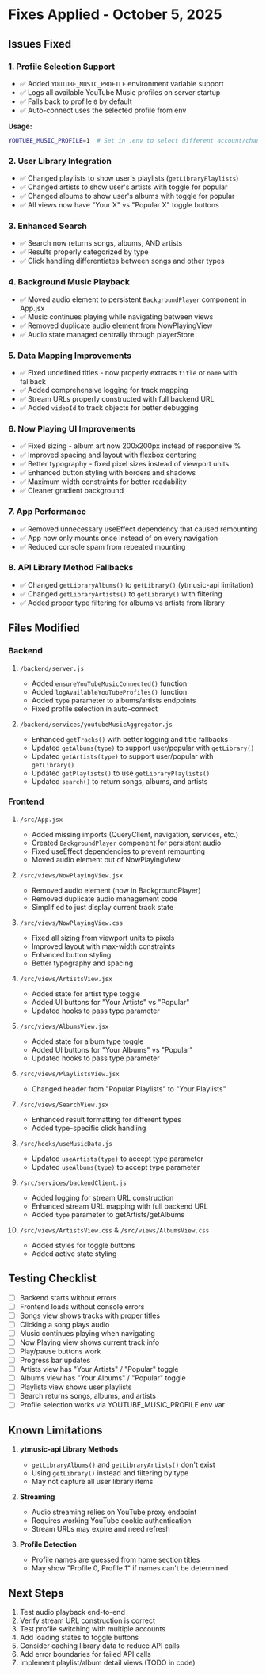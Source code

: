 # Fixes Applied - October 5, 2025

## Issues Fixed

### 1. **Profile Selection Support**
- ✅ Added `YOUTUBE_MUSIC_PROFILE` environment variable support
- ✅ Logs all available YouTube Music profiles on server startup
- ✅ Falls back to profile `0` by default
- ✅ Auto-connect uses the selected profile from env

**Usage:**
```bash
YOUTUBE_MUSIC_PROFILE=1  # Set in .env to select different account/channel
```

### 2. **User Library Integration**
- ✅ Changed playlists to show user's playlists (`getLibraryPlaylists`)
- ✅ Changed artists to show user's artists with toggle for popular
- ✅ Changed albums to show user's albums with toggle for popular
- ✅ All views now have "Your X" vs "Popular X" toggle buttons

### 3. **Enhanced Search**
- ✅ Search now returns songs, albums, AND artists
- ✅ Results properly categorized by type
- ✅ Click handling differentiates between songs and other types

### 4. **Background Music Playback**
- ✅ Moved audio element to persistent `BackgroundPlayer` component in App.jsx
- ✅ Music continues playing while navigating between views
- ✅ Removed duplicate audio element from NowPlayingView
- ✅ Audio state managed centrally through playerStore

### 5. **Data Mapping Improvements**
- ✅ Fixed undefined titles - now properly extracts `title` or `name` with fallback
- ✅ Added comprehensive logging for track mapping
- ✅ Stream URLs properly constructed with full backend URL
- ✅ Added `videoId` to track objects for better debugging

### 6. **Now Playing UI Improvements**
- ✅ Fixed sizing - album art now 200x200px instead of responsive %
- ✅ Improved spacing and layout with flexbox centering
- ✅ Better typography - fixed pixel sizes instead of viewport units
- ✅ Enhanced button styling with borders and shadows
- ✅ Maximum width constraints for better readability
- ✅ Cleaner gradient background

### 7. **App Performance**
- ✅ Removed unnecessary useEffect dependency that caused remounting
- ✅ App now only mounts once instead of on every navigation
- ✅ Reduced console spam from repeated mounting

### 8. **API Library Method Fallbacks**
- ✅ Changed `getLibraryAlbums()` to `getLibrary()` (ytmusic-api limitation)
- ✅ Changed `getLibraryArtists()` to `getLibrary()` with filtering
- ✅ Added proper type filtering for albums vs artists from library

## Files Modified

### Backend
1. `/backend/server.js`
   - Added `ensureYouTubeMusicConnected()` function
   - Added `logAvailableYouTubeProfiles()` function
   - Added `type` parameter to albums/artists endpoints
   - Fixed profile selection in auto-connect

2. `/backend/services/youtubeMusicAggregator.js`
   - Enhanced `getTracks()` with better logging and title fallbacks
   - Updated `getAlbums(type)` to support user/popular with `getLibrary()`
   - Updated `getArtists(type)` to support user/popular with `getLibrary()`
   - Updated `getPlaylists()` to use `getLibraryPlaylists()`
   - Updated `search()` to return songs, albums, and artists

### Frontend
1. `/src/App.jsx`
   - Added missing imports (QueryClient, navigation, services, etc.)
   - Created `BackgroundPlayer` component for persistent audio
   - Fixed useEffect dependencies to prevent remounting
   - Moved audio element out of NowPlayingView

2. `/src/views/NowPlayingView.jsx`
   - Removed audio element (now in BackgroundPlayer)
   - Removed duplicate audio management code
   - Simplified to just display current track state

3. `/src/views/NowPlayingView.css`
   - Fixed all sizing from viewport units to pixels
   - Improved layout with max-width constraints
   - Enhanced button styling
   - Better typography and spacing

4. `/src/views/ArtistsView.jsx`
   - Added state for artist type toggle
   - Added UI buttons for "Your Artists" vs "Popular"
   - Updated hooks to pass type parameter

5. `/src/views/AlbumsView.jsx`
   - Added state for album type toggle
   - Added UI buttons for "Your Albums" vs "Popular"
   - Updated hooks to pass type parameter

6. `/src/views/PlaylistsView.jsx`
   - Changed header from "Popular Playlists" to "Your Playlists"

7. `/src/views/SearchView.jsx`
   - Enhanced result formatting for different types
   - Added type-specific click handling

8. `/src/hooks/useMusicData.js`
   - Updated `useArtists(type)` to accept type parameter
   - Updated `useAlbums(type)` to accept type parameter

9. `/src/services/backendClient.js`
   - Added logging for stream URL construction
   - Enhanced stream URL mapping with full backend URL
   - Added `type` parameter to getArtists/getAlbums

10. `/src/views/ArtistsView.css` & `/src/views/AlbumsView.css`
    - Added styles for toggle buttons
    - Added active state styling

## Testing Checklist

- [ ] Backend starts without errors
- [ ] Frontend loads without console errors
- [ ] Songs view shows tracks with proper titles
- [ ] Clicking a song plays audio
- [ ] Music continues playing when navigating
- [ ] Now Playing view shows current track info
- [ ] Play/pause buttons work
- [ ] Progress bar updates
- [ ] Artists view has "Your Artists" / "Popular" toggle
- [ ] Albums view has "Your Albums" / "Popular" toggle
- [ ] Playlists view shows user playlists
- [ ] Search returns songs, albums, and artists
- [ ] Profile selection works via YOUTUBE_MUSIC_PROFILE env var

## Known Limitations

1. **ytmusic-api Library Methods**
   - `getLibraryAlbums()` and `getLibraryArtists()` don't exist
   - Using `getLibrary()` instead and filtering by type
   - May not capture all user library items

2. **Streaming**
   - Audio streaming relies on YouTube proxy endpoint
   - Requires working YouTube cookie authentication
   - Stream URLs may expire and need refresh

3. **Profile Detection**
   - Profile names are guessed from home section titles
   - May show "Profile 0, Profile 1" if names can't be determined

## Next Steps

1. Test audio playback end-to-end
2. Verify stream URL construction is correct
3. Test profile switching with multiple accounts
4. Add loading states to toggle buttons
5. Consider caching library data to reduce API calls
6. Add error boundaries for failed API calls
7. Implement playlist/album detail views (TODO in code)
